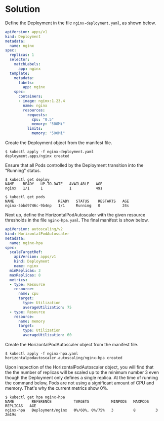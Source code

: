 # Solution

Define the Deployment in the file `nginx-deployment.yaml`, as shown below.

```yaml
apiVersion: apps/v1
kind: Deployment
metadata:
  name: nginx
spec:
  replicas: 1
  selector:
    matchLabels:
      app: nginx
  template:
    metadata:
      labels:
        app: nginx
    spec:
      containers:
      - image: nginx:1.23.4
        name: nginx
        resources:
          requests:
            cpu: "0.5"
            memory: "500Mi"
          limits:
            memory: "500Mi"
```

Create the Deployment object from the manifest file.

```
$ kubectl apply -f nginx-deployment.yaml
deployment.apps/nginx created
```

Ensure that all Pods controlled by the Deployment transition into the "Running" status.

```
$ kubectl get deploy
NAME    READY   UP-TO-DATE   AVAILABLE   AGE
nginx   1/1     1            1           49s

$ kubectl get pods
NAME                    READY   STATUS    RESTARTS   AGE
nginx-5bbd9746c-9b4np   1/1     Running   0          24s
```

Next up, define the HorizontalPodAutoscaler with the given resource thresholds in the file `nginx-hpa.yaml`. The final manifest is show below.

```yaml
apiVersion: autoscaling/v2
kind: HorizontalPodAutoscaler
metadata:
  name: nginx-hpa
spec:
  scaleTargetRef:
    apiVersion: apps/v1
    kind: Deployment
    name: nginx
  minReplicas: 3
  maxReplicas: 8
  metrics:
  - type: Resource
    resource:
      name: cpu
      target:
        type: Utilization
        averageUtilization: 75
  - type: Resource
    resource:
      name: memory
      target:
        type: Utilization
        averageUtilization: 60
```

Create the HorizontalPodAutoscaler object from the manifest file.

```
$ kubectl apply -f nginx-hpa.yaml
horizontalpodautoscaler.autoscaling/nginx-hpa created
```

Upon inspection of the HorizontalPodAutoscaler object, you will find that the the number of replicas will be scaled up to the minimum number 3 even though the Deployment only defines a single replica. At the time of running the command below, Pods are not using a significant amount of CPU and memory. That's why the current metrics show 0%.

```
$ kubectl get hpa nginx-hpa
NAME        REFERENCE          TARGETS          MINPODS   MAXPODS   REPLICAS   AGE
nginx-hpa   Deployment/nginx   0%/60%, 0%/75%   3         8         3          2m19s
```